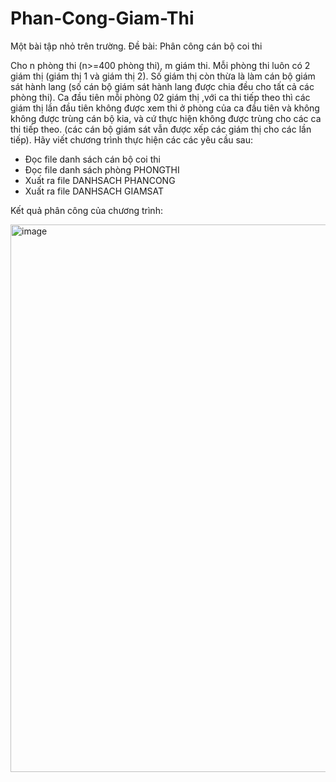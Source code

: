 # Phan-Cong-Giam-Thi
Một bài tập nhỏ trên trường.
Đề bài:  Phân công cán bộ coi thi 

Cho n phòng thi (n>=400 phòng thi), m giám thi. Mỗi phòng thi luôn có 2 giám thị (giám thị 1 và giám thị 2). Số giám thị còn thừa là làm cán bộ giám sát hành lang (số cán bộ giám sát hành lang được chia đều cho tất cả các phòng thi).  Ca đầu tiên mỗi phòng 02 giám thị ,với ca thi tiếp theo thì các giám thị lần đầu tiên không được xem thi ở phòng của ca đầu tiên và không không được trùng cán bộ kia, và cứ thực hiện không được trùng cho các ca thi tiếp theo. (các cán bộ giám sát vẫn được xếp các giám thị cho các lần tiếp). Hãy viết chương trình thực hiện các các yêu cầu sau:
- Đọc file danh sách cán bộ coi thi  
- Đọc file danh sách phòng PHONGTHI
- Xuất ra file DANHSACH PHANCONG
- Xuất ra file DANHSACH GIAMSAT

Kết quả phân công của chương trình:

<img width="876" alt="image" src="https://user-images.githubusercontent.com/80016805/159172035-6e1bc267-99e0-4351-8347-c577cf068db4.png">

